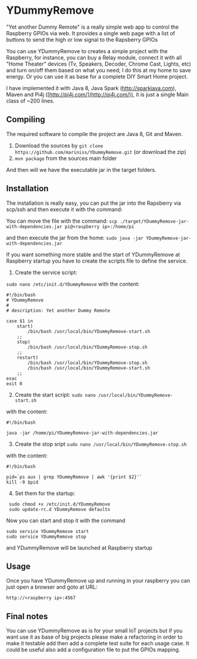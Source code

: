 YDummyRemove
============

"Yet another Dummy Remote" is a really simple web app to control the Raspberry GPIOs via web.
It provides a single web page with a list of buttons to send the high or low signal to the Rapsberry GPIOs

You can use YDummyRemove to creates a simple project with the Raspberry, for instance, you can buy a Relay module, connect it with all "Home Theater" devices (Tv, Speakers, Decoder, Chrome Cast, Lights, etc) and turn on/off them based on what you need; I do this at my home to save energy. 
Or you can use it as base for a complete DIY Smart Home project.

I have implemented it with Java 8, Java Spark (http://sparkjava.com), Maven and Pi4j ([http://pi4j.com/](http://pi4j.com/)), it is just a single Main class of ~200 lines.


Compiling
---------

The required software to compile the project are Java 8, Git and Maven.

1. Download the sources by `` git clone https://github.com/mariniss/YDummyRemove.git `` (or download the zip)
2. `` mvn package `` from the sources main folder

And then will we have the executable jar in the target folders.

Installation
-------

The installation is really easy, you can put the jar into the Rapsberry via scp/ssh and then execute it with the command:

You can move the file with the command:
 `` scp ./target/YDummyRemove-jar-with-dependencies.jar pi@<raspberry ip>:/home/pi ``

and then execute the jar from the home:
 `` sudo java -jar YDummyRemove-jar-with-dependencies.jar `` 


If you want something more stable and the start of YDummyRemove at Raspberry startup you have to create the scripts file to define the service.

1. Create the service script:

`` sudo nano /etc/init.d/YDummyRemove ``
with the content:

```
#!/bin/bash
# YDummyRemove
#
# description: Yet another Dummy Remote

case $1 in
    start)
        /bin/bash /usr/local/bin/YDummyRemove-start.sh
    ;;
    stop)
        /bin/bash /usr/local/bin/YDummyRemove-stop.sh
    ;;
    restart)
        /bin/bash /usr/local/bin/YDummyRemove-stop.sh
        /bin/bash /usr/local/bin/YDummyRemove-start.sh
    ;;
esac
exit 0
```

2. Create the start script:
`` sudo nano /usr/local/bin/YDummyRemove-start.sh ``

with the content:
```
#!/bin/bash

java -jar /home/pi/YDummyRemove-jar-with-dependencies.jar
```

3. Create the stop sript
`` sudo nano /usr/local/bin/YDummyRemove-stop.sh ``

with the content:
```
#!/bin/bash

pid=`ps aux | grep YDummyRemove | awk '{print $2}'`
kill -9 $pid
```
 
4. Set them for the startup:
```
 sudo chmod +x /etc/init.d/YDummyRemove
 sudo update-rc.d YDummyRemove defaults
```

Now you can start and stop it with the command

```
sudo service YDummyRemove start
sudo service YDummyRemove stop
```

and YDummyRemove will be launched at Raspberry startup

Usage
-----

Once you have YDummyRemove up and running in your raspberry you can just open a browser and goto at URL: 

`` http://<raspberry ip>:4567 ``


Final notes
-----------
You can use YDummyRemove as is for your small IoT projects but if you want use it as base of big projects please make a refactoring in order to make it testable add then add a complete test suite for each usage case.
It could be useful also add a configuration file to put the GPIOs mapping. 
